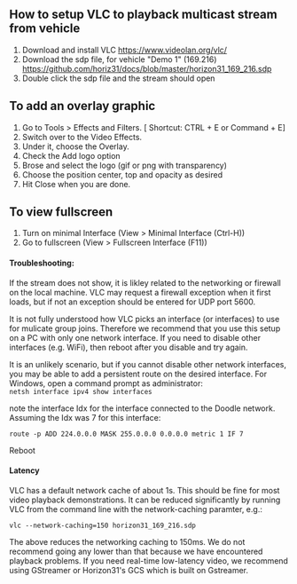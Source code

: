 ## How to setup VLC to playback multicast stream from vehicle

1. Download and install VLC https://www.videolan.org/vlc/
2. Download the sdp file, for vehicle "Demo 1" (169.216)  https://github.com/horiz31/docs/blob/master/horizon31_169_216.sdp
3. Double click the sdp file and the stream should open

## To add an overlay graphic
1. Go to Tools > Effects and Filters. [ Shortcut: CTRL + E or Command + E]
2. Switch over to the Video Effects.
3. Under it, choose the Overlay.
4. Check the Add logo option
5. Brose and select the logo (gif or png with transparency)
6. Choose the position center, top and opacity as desired
7. Hit Close when you are done.

## To view fullscreen
1. Turn on minimal Interface (View > Minimal Interface (Ctrl-H))
2. Go to fullscreen (View > Fullscreen Interface (F11))

#### Troubleshooting:
If the stream does not show, it is likley related to the networking or firewall on the local machine. VLC may request a firewall exception when it first loads, but if not an exception should be entered for UDP port 5600. 

It is not fully understood how VLC picks an interface (or interfaces) to use for mulicate group joins. Therefore we recommend that you use this setup on a PC with only one network interface. If you need to disable other interfaces (e.g. WiFi), then reboot after you disable and try again.
 
It is an unlikely scenario, but if you cannot disable other network interfaces, you may be able to add a persistent route on the desired interface.  For Windows, open a command prompt as administrator:    
```netsh interface ipv4 show interfaces```

note the interface Idx for the interface connected to the Doodle network. Assuming the Idx was 7 for this interface:

```route -p ADD 224.0.0.0 MASK 255.0.0.0 0.0.0.0 metric 1 IF 7```

Reboot

#### Latency
VLC has a default network cache of about 1s. This should be fine for most video playback demonstrations. It can be reduced significantly by running VLC from the command line with the network-caching paramter, e.g.:

```vlc --network-caching=150 horizon31_169_216.sdp```

The above reduces the networking caching to 150ms. We do not recommend going any lower than that because we have encountered playback problems. If you need real-time low-latency video, we recommend using GStreamer or Horizon31's GCS which is built on Gstreamer.


